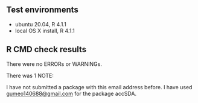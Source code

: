 ## Test environments
* ubuntu 20.04, R 4.1.1
* local OS X install, R 4.1.1

## R CMD check results
There were no ERRORs or WARNINGs. 

There was 1 NOTE:

I have not submitted a package with this email address before. I have used
gumeo140688@gmail.com for the package accSDA.
